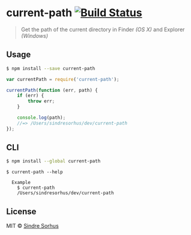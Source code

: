 # current-path [![Build Status](https://travis-ci.org/sindresorhus/current-path.svg?branch=master)](https://travis-ci.org/sindresorhus/current-path)

> Get the path of the current directory in Finder *(OS X)* and Explorer *(Windows)*


## Usage

```sh
$ npm install --save current-path
```

```js
var currentPath = require('current-path');

currentPath(function (err, path) {
	if (err) {
		throw err;
	}

	console.log(path);
	//=> /Users/sindresorhus/dev/current-path
});
```


## CLI

```sh
$ npm install --global current-path
```

```
$ current-path --help

  Example
    $ current-path
    /Users/sindresorhus/dev/current-path
```


## License

MIT © [Sindre Sorhus](http://sindresorhus.com)
